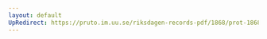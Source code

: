 ```yaml
---
layout: default
UpRedirect: https://pruto.im.uu.se/riksdagen-records-pdf/1868/prot-1868--ak--205/prot-1868--ak--205_000.pdf
---
```

